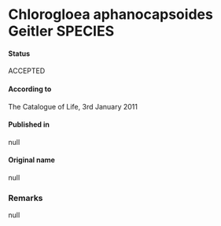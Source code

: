 # Chlorogloea aphanocapsoides Geitler SPECIES

#### Status
ACCEPTED

#### According to
The Catalogue of Life, 3rd January 2011

#### Published in
null

#### Original name
null

### Remarks
null